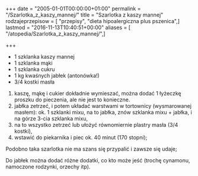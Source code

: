 +++
date = "2005-01-01T00:00:00+01:00"
permalink = "/Szarlotka_z_kaszy_mannej/"
title = "Szarlotka z kaszy mannej"
rodzajeprzepisow = [ "przepisy", "dieta hipoalergiczna plus pszenica",]
lastmod = "2016-11-13T10:40:51+00:00"
aliases = [ "/atopedia/Szarlotka_z_kaszy_mannej/",]

+++

-   1 szklanka kaszy mannej
-   1 szklanka mąki
-   1 szklanka cukru
-   1 kg kwaśnych jabłek (antonówka!)
-   3/4 kostki masła

1.  kaszę, mąkę i cukier dokładnie wymieszać, można dodać 1 łyżeczkę proszku do pieczenia, ale nie jest to konieczne.
2.  jabłka zetrzeć, i potem układać warstwami w tortownicy (wysmarowanej masłem): ok. 1 szklanki mixu, na to jabłka, znów szklanka mixu + jabłka, i na górze 3-cia szklanka mixu,
3.  na to wszystko zetrzeć lub ułożyć równomiernie plastry masła (3/4 kostki),
4.  wstawić do piekarnika i piec ok. 40 minut (170 stopni);

Podobno taka szarlotka nie ma szans się przypalić i zawsze się udaje;

Do jabłek można dodać różne dodatki, co kto może jeść (trochę cynamonu, namoczone rodzynki, orzechy itp).
